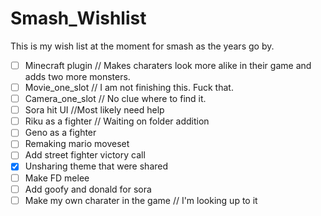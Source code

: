 # Smash_Wishlist
This is my wish list at the moment for smash as the years go by.

- [ ] Minecraft plugin // Makes charaters look more alike in their game and adds two more monsters.
- [ ] Movie_one_slot // I am not finishing this. Fuck that.
- [ ] Camera_one_slot // No clue where to find it.
- [ ] Sora hit UI //Most likely need help
- [ ] Riku as a fighter // Waiting on folder addition
- [ ] Geno as a fighter
- [ ] Remaking mario moveset
- [ ] Add street fighter victory call
- [x] Unsharing theme that were shared
- [ ] Make FD melee
- [ ] Add goofy and donald for sora
- [ ] Make my own charater in the game // I'm looking up to it
